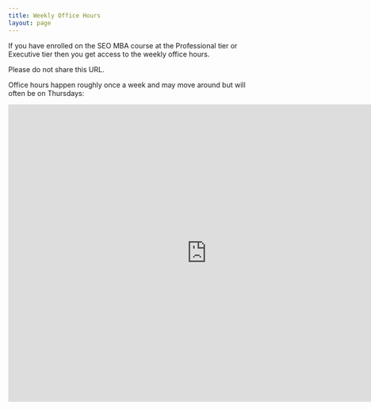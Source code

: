 ```yaml
---
title: Weekly Office Hours
layout: page
---
```


If you have enrolled on the SEO MBA course at the Professional tier or Executive tier then you get access to the weekly office hours.

Please do not share this URL. 

Office hours happen roughly once a week and may move around but will often be on Thursdays:

<iframe src="https://calendar.google.com/calendar/embed?src=c_0lg5unl33p45pde2u7e1hns7pk%40group.calendar.google.com&ctz=America%2FNew_York" style="border: 0" width="800" height="600" frameborder="0" scrolling="no"></iframe>